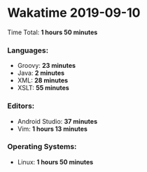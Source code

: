 # Wakatime 2019-09-10

Time Total: **1 hours 50 minutes**

### Languages:
- Groovy: **23 minutes** 
- Java: **2 minutes** 
- XML: **28 minutes** 
- XSLT: **55 minutes** 

### Editors:
- Android Studio: **37 minutes** 
- Vim: **1 hours 13 minutes** 

### Operating Systems:
- Linux: **1 hours 50 minutes** 

